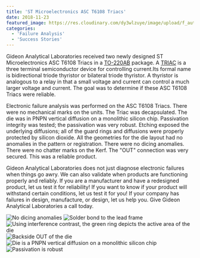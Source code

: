 ```yaml
---
title: 'ST Microelectronics ASC T6108 Triacs'
date: 2018-11-23
featured_image: https://res.cloudinary.com/dy3wlzuye/image/upload/f_auto,c_scale,w_250/v1/GideonLabs/No-dicing-anomalies.jpg
categories:
  - 'Failure Analysis'
  - 'Success Stories'
---
```


Gideon Analytical Laboratories received two newly designed ST Microelectronics ASC T6108 Triacs in a [TO-220AB](https://www.vishay.com/docs/71195/to220ab.pdf) package. A [TRIAC](http://www.radio-electronics.com/info/data/semicond/triac/what-is-a-triac-basics-tutorial.php) is a three terminal semiconductor device for controlling current.Its formal name is bidirectional triode thyristor or bilateral triode thyristor. A thyristor is analogous to a relay in that a small voltage and current can control a much larger voltage and current. The goal was to determine if these ASC T6108 Triacs were reliable.

Electronic failure analysis was performed on the ASC T6108 Triacs. There were no mechanical marks on the units. The Triac was decapsulated. The die was in PNPN vertical diffusion on a monolithic silicon chip. Passivation integrity was tested; the passivation was very robust. Etching exposed the underlying diffusions; all of the guard rings and diffusions were properly protected by silicon dioxide. All the geometries for the die layout had no anomalies in the pattern or registration. There were no dicing anomalies. There were no chatter marks on the Kerf. The "OUT" connection was very secured. This was a reliable product.

Gideon Analytical Laboratories does not just diagnose electronic failures when things go awry. We can also validate when products are functioning properly and reliably. If you are a manufacturer and have a redesigned product, let us test it for reliability! If you want to know if your product will withstand certain conditions, let us test it for you! If your company has failures in design, manufacture, or design, let us help you. Give Gideon Analytical Laboratories a call today.

![No dicing anomalies](https://res.cloudinary.com/dy3wlzuye/image/upload/f_auto,c_scale,w_300/GideonLabs/No-dicing-anomalies.jpg 'No dicing anomalies')
![Solder bond to the lead frame](https://res.cloudinary.com/dy3wlzuye/image/upload/f_auto,c_scale,w_300/GideonLabs/Solder-bond-to-the-lead-frame.jpg 'Solder bond to the lead frame')
![Using interference contrast, the green ring depicts the active area of the die](https://res.cloudinary.com/dy3wlzuye/image/upload/f_auto,c_scale,w_300/GideonLabs/Using-interference-contrast-the-green-ring-depicts-the-active-area-of-the-die.jpg 'Using interference contrast, the green ring depicts the active area of the die')
![Backside OUT of the die](https://res.cloudinary.com/dy3wlzuye/image/upload/f_auto,c_scale,w_300/GideonLabs/Backside-OUT-of-the-die.jpg 'Backside OUT of the die')
![Die is a PNPN vertical diffusion on a monolithic silicon chip](https://res.cloudinary.com/dy3wlzuye/image/upload/f_auto,c_scale,w_300/GideonLabs/Die-is-a-PNPN-vertical-diffusion-on-a-monolithic-silicon-chip.jpg 'Die is a PNPN vertical diffusion on a monolithic silicon chip')
![Passivation is robust](https://res.cloudinary.com/dy3wlzuye/image/upload/f_auto,c_scale,w_300/GideonLabs/Passivation-is-robust.jpg 'Passivation is robust')
